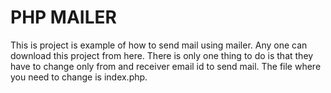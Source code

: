 # PHP MAILER

This is project is example of how to send mail using mailer.
Any one can download this project from here. There is only one thing to do is that they have to change only from and receiver email id 
to send mail.
The file where you need to change is index.php.
